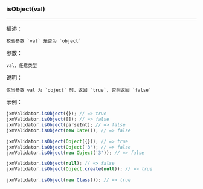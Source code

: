 
### isObject(val)

----------

描述：

    校验参数 `val` 是否为 `object`

参数：

    val，任意类型

说明：

    仅当参数 val 为 `object` 时，返回 `true`, 否则返回 `false`

示例：

```javascript
jxmValidator.isObject({}); // => true
jxmValidator.isObject([]); // => false
jxmValidator.isObject(parseInt); // => false
jxmValidator.isObject(new Date()); // => false

jxmValidator.isObject(Object({})); // => true
jxmValidator.isObject(Object('3'); // => false
jxmValidator.isObject(new Object('3')); // => false

jxmValidator.isObject(null); // => false
jxmValidator.isObject(Object.create(null)); // => true

jxmValidator.isObject(new Class()); // => true
```
